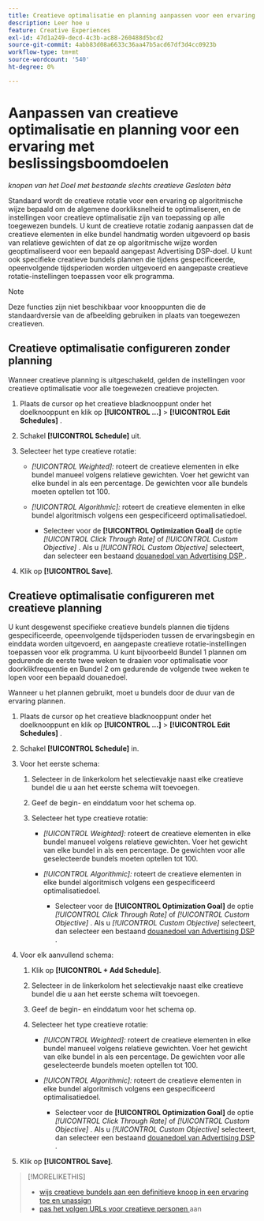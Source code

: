 ```yaml
---
title: Creatieve optimalisatie en planning aanpassen voor een ervaring
description: Leer hoe u
feature: Creative Experiences
exl-id: 47d1a249-decd-4c3b-ac88-260488d5bcd2
source-git-commit: 4abb83d08a6633c36aa47b5acd67df3d4cc0923b
workflow-type: tm+mt
source-wordcount: '540'
ht-degree: 0%

---
```


# Aanpassen van creatieve optimalisatie en planning voor een ervaring met beslissingsboomdoelen

*knopen van het Doel met bestaande slechts creatieve*
*Gesloten bèta*

Standaard wordt de creatieve rotatie voor een ervaring op algoritmische wijze bepaald om de algemene doorkliksnelheid te optimaliseren, en de instellingen voor creatieve optimalisatie zijn van toepassing op alle toegewezen bundels. U kunt de creatieve rotatie zodanig aanpassen dat de creatieve elementen in elke bundel handmatig worden uitgevoerd op basis van relatieve gewichten of dat ze op algoritmische wijze worden geoptimaliseerd voor een bepaald aangepast Advertising DSP-doel. U kunt ook specifieke creatieve bundels plannen die tijdens gespecificeerde, opeenvolgende tijdsperioden worden uitgevoerd en aangepaste creatieve rotatie-instellingen toepassen voor elk programma.

>[!NOTE]
>
>Deze functies zijn niet beschikbaar voor knooppunten die de standaardversie van de afbeelding gebruiken in plaats van toegewezen creatieven.

## Creatieve optimalisatie configureren zonder planning

Wanneer creatieve planning is uitgeschakeld, gelden de instellingen voor creatieve optimalisatie voor alle toegewezen creatieve projecten.

1. Plaats de cursor op het creatieve bladknooppunt onder het doelknooppunt en klik op **[!UICONTROL ...]** > **[!UICONTROL Edit Schedules]** .

1. Schakel **[!UICONTROL Schedule]** uit.

1. Selecteer het type creatieve rotatie:

   * *[!UICONTROL Weighted]:* roteert de creatieve elementen in elke bundel manueel volgens relatieve gewichten. Voer het gewicht van elke bundel in als een percentage. De gewichten voor alle bundels moeten optellen tot 100.

   * *[!UICONTROL Algorithmic]:* roteert de creatieve elementen in elke bundel algoritmisch volgens een gespecificeerd optimalisatiedoel.

      * Selecteer voor de **[!UICONTROL Optimization Goal]** de optie *[!UICONTROL Click Through Rate]* of *[!UICONTROL Custom Objective]* .  Als u *[!UICONTROL Custom Objective]* selecteert, dan selecteer een bestaand [ douanedoel van Advertising DSP ](/help/dsp/optimization/custom-goal.md).

1. Klik op **[!UICONTROL Save]**.

## Creatieve optimalisatie configureren met creatieve planning

U kunt desgewenst specifieke creatieve bundels plannen die tijdens gespecificeerde, opeenvolgende tijdsperioden tussen de ervaringsbegin en einddata worden uitgevoerd, en aangepaste creatieve rotatie-instellingen toepassen voor elk programma. U kunt bijvoorbeeld Bundel 1 plannen om gedurende de eerste twee weken te draaien voor optimalisatie voor doorklikfrequentie en Bundel 2 om gedurende de volgende twee weken te lopen voor een bepaald douanedoel.

Wanneer u het plannen gebruikt, moet u bundels door de duur van de ervaring plannen.

1. Plaats de cursor op het creatieve bladknooppunt onder het doelknooppunt en klik op **[!UICONTROL ...]** > **[!UICONTROL Edit Schedules]** .

1. Schakel **[!UICONTROL Schedule]** in.

1. Voor het eerste schema:

   1. Selecteer in de linkerkolom het selectievakje naast elke creatieve bundel die u aan het eerste schema wilt toevoegen.

   1. Geef de begin- en einddatum voor het schema op.

   1. Selecteer het type creatieve rotatie:

      * *[!UICONTROL Weighted]:* roteert de creatieve elementen in elke bundel manueel volgens relatieve gewichten. Voer het gewicht van elke bundel in als een percentage. De gewichten voor alle geselecteerde bundels moeten optellen tot 100.

      * *[!UICONTROL Algorithmic]:* roteert de creatieve elementen in elke bundel algoritmisch volgens een gespecificeerd optimalisatiedoel.

         * Selecteer voor de **[!UICONTROL Optimization Goal]** de optie *[!UICONTROL Click Through Rate]* of *[!UICONTROL Custom Objective]* .  Als u *[!UICONTROL Custom Objective]* selecteert, dan selecteer een bestaand [ douanedoel van Advertising DSP ](/help/dsp/optimization/custom-goal.md).

1. Voor elk aanvullend schema:

   1. Klik op **[!UICONTROL + Add Schedule]**.

   1. Selecteer in de linkerkolom het selectievakje naast elke creatieve bundel die u aan het eerste schema wilt toevoegen.

   1. Geef de begin- en einddatum voor het schema op.

   1. Selecteer het type creatieve rotatie:

      * *[!UICONTROL Weighted]:* roteert de creatieve elementen in elke bundel manueel volgens relatieve gewichten. Voer het gewicht van elke bundel in als een percentage. De gewichten voor alle geselecteerde bundels moeten optellen tot 100.

      * *[!UICONTROL Algorithmic]:* roteert de creatieve elementen in elke bundel algoritmisch volgens een gespecificeerd optimalisatiedoel.

         * Selecteer voor de **[!UICONTROL Optimization Goal]** de optie *[!UICONTROL Click Through Rate]* of *[!UICONTROL Custom Objective]* .  Als u *[!UICONTROL Custom Objective]* selecteert, dan selecteer een bestaand [ douanedoel van Advertising DSP ](/help/dsp/optimization/custom-goal.md).

1. Klik op **[!UICONTROL Save]**.

>[!MORELIKETHIS]
>
>* [ wijs creatieve bundels aan een definitieve knoop in een ervaring toe en unassign ](/help/creative/experiences/experience-assign-creative-bundles.md)
>* [ pas het volgen URLs voor creatieve personen ](/help/creative/experiences/experience-tracking-urls-targeting.md) aan
